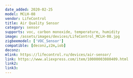 ```yaml
---
date_added: 2020-02-25
model: MCLH-08
vendor: LifeControl
title: Air Quality Sensor
category: sensor
supports: voc, carbon monoxide, temperature, humidity
image: /assets/images/devices/LifeControl_MCLH-08.jpg
zigbeemodel: ['VOC_Sensor']
compatible: [deconz,z2m,iob]
deconz: 
mlink: https://lifecontrol.ru/devices/air-sensor/
link: https://www.aliexpress.com/item/10000003080409.html
link2: 
link3: 
---
```


